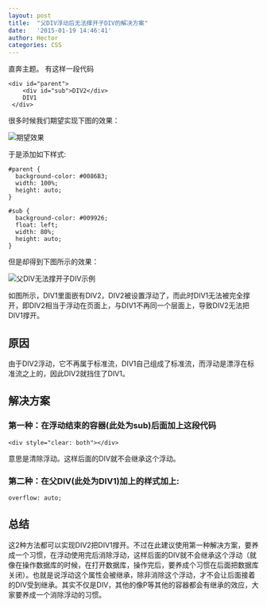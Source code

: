 ```yaml
---
layout: post
title:  "父DIV浮动后无法撑开子DIV的解决方案"
date:   '2015-01-19 14:46:41'
author: Hector
categories: CSS
---
```


直奔主题。
有这样一段代码
    
    <div id="parent">
        <div id="sub">DIV2</div>
        DIV1
     </div>

很多时候我们期望实现下图的效果：

<!--more-->

![期望效果](http://7u2eqw.com1.z0.glb.clouddn.com/parentDIV-subDIV_actural.png)

于是添加如下样式:

    #parent {
      background-color: #0086B3;
      width: 100%;
      height: auto;
    }

    #sub {
      background-color: #009926;
      float: left;
      width: 80%;
      height: auto;
    }

但是却得到下图所示的效果：

![父DIV无法撑开子DIV示例](http://7u2eqw.com1.z0.glb.clouddn.com/parentDIV-subDIV.png)

如图所示，DIV1里面嵌有DIV2，DIV2被设置浮动了，而此时DIV1无法被完全撑开，即DIV2相当于浮动在页面上，与DIV1不再同一个层面上，导致DIV2无法把DIV1撑开。

## 原因
由于DIV2浮动，它不再属于标准流，DIV1自己组成了标准流，而浮动是漂浮在标准流之上的，因此DIV2就挡住了DIV1。

## 解决方案

### 第一种：在浮动结束的容器(此处为sub)后面加上这段代码

    <div style="clear: both"></div>
    
意思是清除浮动。这样后面的DIV就不会继承这个浮动。

### 第二种：在父DIV(此处为DIV1)加上的样式加上:

    overflow: auto;
    
## 总结
这2种方法都可以实现DIV2把DIV1撑开。不过在此建议使用第一种解决方案，要养成一个习惯，在浮动使用完后消除浮动，这样后面的DIV就不会继承这个浮动（就像在操作数据库的时候，在打开数据库，操作完后，要养成个习惯在后面把数据库关闭）。也就是说浮动这个属性会被继承，除非消除这个浮动，才不会让后面接着的DIV受到继承。其实不仅是DIV，其他的像P等其他的容器都会有继承的效应，大家要养成一个消除浮动的习惯。
